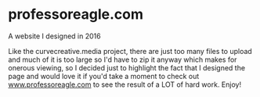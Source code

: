 # professoreagle.com
A website I designed in 2016

Like the curvecreative.media project, there are just too many files to upload and much of it is too large so I'd have to zip it anyway which makes for onerous viewing, so I decided just to highlight the fact that I designed the page and would love it if you'd take a moment to check out www.professoreagle.com to see the result of a LOT of hard work. Enjoy!
